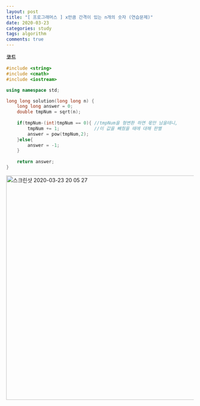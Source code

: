 ```yaml
---
layout: post
title: "[ 프로그래머스 ] x만큼 간격이 있는 n개의 숫자 (연습문제)"
date: 2020-03-23
categories: study
tags: algorithm
comments: true
---
```


**코드**

```cpp
#include <string>
#include <cmath>
#include <iostream>

using namespace std;

long long solution(long long n) {
    long long answer = 0;
    double tmpNum = sqrt(n);
    
    if(tmpNum-(int)tmpNum == 0){ //tmpNum을 형변환 하면 몫만 남을테니,
        tmpNum += 1;             //이 값을 빼줬을 때에 대해 판별
        answer = pow(tmpNum,2);
    }else{
        answer = -1;
    }
    
    return answer;
}
```

<img width="603" alt="스크린샷 2020-03-23 20 05 27" src="https://user-images.githubusercontent.com/56791347/77310416-a5c9f780-6d41-11ea-9108-428dadceadab.png">
